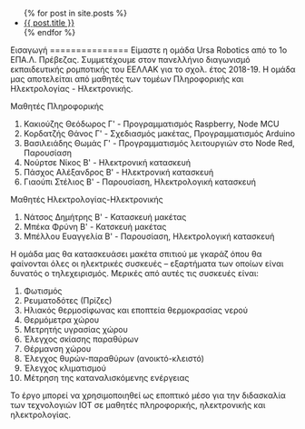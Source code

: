 <ul>
  {% for post in site.posts %}
    <li>
      <a href="{{ post.url }}">{{ post.title }}</a>
    </li>
  {% endfor %}
</ul>
Εισαγωγή
===============
Είμαστε η ομάδα Ursa Robotics από το 1ο ΕΠΑ.Λ. Πρέβεζας. Συμμετέχουμε στον πανελλήνιο διαγωνισμό εκπαιδευτικής ρομποτικής του ΕΕΛΛΑΚ για το σχολ. έτος 2018-19. Η ομάδα μας αποτελείται από μαθητές των τομέων Πληροφορικής και Ηλεκτρολογίας - Ηλεκτρονικής.

Μαθητές Πληροφορικής
1. Κακιούζης Θεόδωρος Γ' - Προγραμματισμός Raspberry, Node MCU
2. Κορδατζής Θάνος Γ' - Σχεδιασμός μακέτας, Προγραμματισμός Arduino
3. Βασιλειάδης Θωμάς Γ' - Προγραμματισμός λειτουργιών στο Node Red, Παρουσίαση
4. Νούρτσε Νίκος Β' - Ηλεκτρονική κατασκευή
5. Πάσχος Αλέξανδρος Β' - Ηλεκτρονική κατασκευή
6. Γιαούπι Στέλιος Β' - Παρουσίαση, Ηλεκτρολογική κατασκευή 

Μαθητές Ηλεκτρολογίας-Ηλεκτρονικής
1. Νάτσος Δημήτρης Β' - Κατασκευή μακέτας
2. Μπέκα Φρύνη Β' - Κατσκευή μακέτας
3. Μπέλλου Ευαγγελία Β' - Παρουσίαση, Ηλεκτρολογική κατασκευή

Η ομάδα μας θα κατασκευάσει μακέτα σπιτιού με γκαράζ όπου θα φαίνονται όλες οι ηλεκτρικές συσκευές – εξαρτήματα των οποίων είναι δυνατός ο τηλεχειρισμός. Μερικές από αυτές τις συσκευές είναι:
1.	Φωτισμός
2.	Ρευματοδότες (Πρίζες)
3.	Ηλιακός θερμοσίφωνας και εποπτεία θερμοκρασίας νερού
4.	Θερμόμετρα χώρου
5.	Μετρητής υγρασίας χώρου
6.	Έλεγχος σκίασης παραθύρων 
7.	Θέρμανση χώρου
8.	Έλεγχος θυρών-παραθύρων (ανοικτό-κλειστό)
9.	Έλεγχος κλιματισμού
10.	Μέτρηση της καταναλισκόμενης ενέργειας  

Το έργο μπορεί να χρησιμοποιηθεί ως εποπτικό μέσο για την διδασκαλία των τεχνολογιών IOT σε μαθητές πληροφορικής, ηλεκτρονικής και ηλεκτρολογίας.
